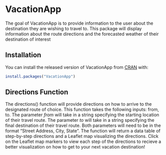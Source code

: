 VacationApp
================

<!-- README.md is generated from README.Rmd. Please edit that file -->

<!-- badges: start -->

<!-- badges: end -->

The goal of VacationApp is to provide information to the user about the
destination they are wishing to travel to. This package will display
information about the route directions and the forecasted weather of
their destination of interest

## Installation

You can install the released version of VacationApp from
[CRAN](https://CRAN.R-project.org) with:

``` r
install.packages("VacationApp")
```

## Directions Function

The directions() function will provide directions on how to arrive to
the designated route of choice. This function takes the following
inputs: from, to. The parameter *from* will take in a string specifying
the starting location of their travel route. The parameter *to* will
take in a string specifying the final destination of their travel route.
Both parameters will need to be in the format “Street Address, City,
State”. The function will return a data table of step-by-step directions
and a Leaflet map visualizing the directions. Click on the Leaflet map
markers to view each step of the directions to recieve a better
visualization on how to get to your next vacation
destination\!

<div id="htmlwidget-7ab57412f7b1df4d5773" class="leaflet html-widget" style="width:100%;height:216px;">

</div>

<script type="application/json" data-for="htmlwidget-7ab57412f7b1df4d5773">

```r
my_directions <- directions(from = "12 Garden St, Chatham, NJ", to = "275 Lincoln St, San Luis Obispo, CA")
#displaying the data frame
out <- my_directions[[1]]
```

``` r
#displaying the data frame
out <- my_directions[[1]]
```

| Distance in Miles | Directions                                                                                                                               |   Longitude | Latitude |
| ----------------: | :--------------------------------------------------------------------------------------------------------------------------------------- | ----------: | -------: |
|            0.0130 | Start out going northwest on Garden St toward Conger Ter.                                                                                |  \-74.41621 | 40.72974 |
|            0.0570 | Turn right onto Conger Ter.                                                                                                              |  \-74.41642 | 40.72984 |
|            1.4680 | Turn left onto Southern Blvd/County Hwy-647.                                                                                             |  \-74.41587 | 40.73055 |
|            0.7370 | Turn left onto Shunpike Rd/County Hwy-646. Continue to follow Shunpike Rd.                                                               |  \-74.43003 | 40.74601 |
|            0.7580 | Turn left onto Loantaka Way/County Hwy-636.                                                                                              |  \-74.43844 | 40.75358 |
|            2.4600 | Turn right onto Spring Valley Rd/County Hwy-601. Continue to follow County Hwy-601.                                                      |  \-74.45249 | 40.75309 |
|            6.4210 | Merge onto I-287 N via the ramp on the left.                                                                                             |  \-74.46851 | 40.78462 |
|          727.8751 | Merge onto I-80 W via EXIT 41B toward Del Water Gap (Portions toll) (Passing through Pennsylvania and Ohio, then crossing into Indiana). |  \-74.41687 | 40.86372 |
|           17.0460 | Merge onto I-80 W/I-94 W via EXIT 21 toward IN-51 S (Crossing into Illinois).                                                            |  \-87.22853 | 41.59174 |
|            6.6910 | Keep left to take I-80 W/I-294 N toward Wisconsin-Iowa (Portions toll).                                                                  |  \-87.54120 | 41.57785 |
|            0.3100 | Take the I-80 W exit toward Iowa.                                                                                                        |  \-87.66994 | 41.57825 |
|          145.0400 | Merge onto I-80 W (Portions toll).                                                                                                       |  \-87.67565 | 41.57943 |
|           27.1420 | Stay straight to go onto I-280 W (Crossing into Iowa).                                                                                   |  \-90.32149 | 41.44035 |
|          285.6210 | Merge onto I-80 W via the exit on the left toward Des Moines.                                                                            |  \-90.67574 | 41.59692 |
|            3.5440 | Stay straight to go onto I-80 (EXPRESS) W.                                                                                               |  \-95.83530 | 41.23191 |
|          352.7650 | I-80 (EXPRESS) W becomes I-80 W (Crossing into Nebraska).                                                                                |  \-95.90328 | 41.23241 |
|          186.8140 | Merge onto I-76 W via EXIT 102 on the left toward Denver (Crossing into Colorado).                                                       | \-102.15162 | 41.02877 |
|          501.7810 | I-76 W becomes I-70 W (Crossing into Utah).                                                                                              | \-105.07701 | 39.78712 |
|          401.3790 | Merge onto I-15 S via the exit on the left toward Las Vegas (Passing through Arizona and Nevada, then crossing into California).         | \-112.59875 | 38.57983 |
|            0.5740 | Take the CA-58 W exit, EXIT 179, toward Bakersfield.                                                                                     | \-117.07107 | 34.87571 |
|          134.1480 | Merge onto CA-58 W.                                                                                                                      | \-117.07932 | 34.87374 |
|            4.2500 | Stay straight to go onto Stockdale Hwy.                                                                                                  | \-119.17566 | 35.35538 |
|            4.6360 | Keep left at the fork to continue on Stockdale Hwy.                                                                                      | \-119.25070 | 35.35436 |
|           25.2630 | Merge onto I-5 N toward Sacramento.                                                                                                      | \-119.33277 | 35.35486 |
|            0.3180 | Take the CA-46 exit, EXIT 278, toward Lost Hills/Paso Robles.                                                                            | \-119.64971 | 35.61178 |
|            0.0210 | Keep left to take the ramp toward Lost Hills/Paso Robles.                                                                                | \-119.65101 | 35.61600 |
|           63.7750 | Turn left onto Highway 46/CA-46. Continue to follow CA-46.                                                                               | \-119.65093 | 35.61630 |
|            0.0090 | Turn left to stay on CA-46.                                                                                                              | \-120.68558 | 35.64248 |
|           28.9690 | Merge onto US-101 S.                                                                                                                     | \-120.68551 | 35.64236 |
|            0.1580 | Take the Broad St exit, EXIT 202B.                                                                                                       | \-120.66593 | 35.28498 |
|            0.0650 | Turn slight right onto Broad St/CA-227.                                                                                                  | \-120.66805 | 35.28386 |
|            0.2630 | Turn right onto Lincoln Ave/CA-227. Continue to follow Lincoln Ave.                                                                      | \-120.66867 | 35.28464 |
|            0.0000 | 275 LINCOLN AVE is on the left.                                                                                                          | \-120.66709 | 35.28764 |

## Weather Function

The query\_weather() function will provide the following information
concerning the forecast weather for their destination: the daily
temperature, precipitation, wind speed, humidity, visibility, time of
sunrise, and time of sunset\! The parameter *lat\_input* will take in an
integer of the latitude where you want to collect information on the
given weather fields during the given dates. The parameter *lng\_input*
will take in an integer of the longitude where you want to collect
information on the given weather fields during the given dates. The
parameter *day\_leaving* will take in the date the user is planning to
leave for their vacation in yyyy-mm-dd format. The parameter
*day\_returning* will take in the last date the user is planning to be
on their vacation in yyyy-mm-dd format. The parameter *num\_days* will
take in the number of days between the start date and the end date of
the vacation. This function will return a a data frame with all weather
forecasts for the given dates above. This information will be extremely
useful for families who want to compare different camping sites, so they
will be able to make an informed decision on the best travel spot for
their weekend getaway.

(fields, lat\_input, lng\_input, day\_leaving, day\_returning,
num\_days)

``` r
#fields of interest
fields <- list("precipitation", "temp", "feels_like", "wind_speed", "visibility", "humidity", "sunrise", "sunset") 

output <- make_output(fields = fields, lat_input = 35.2877,lng_input = -120.6673, day_leaving = "2020-06-18", day_returning = "2020-06-20")
```

|                        | Tue Jun 16 | Wed Jun 17 | Thu Jun 18 | Fri Jun 19 | Sat Jun 20 |
| ---------------------- | :--------- | :--------- | :--------- | :--------- | :--------- |
| Min Temp (F)           | 49.1       | 48.87      | 51.3       | 51.01      | 51.3       |
| Max Temp (F)           | 82.67      | 85.73      | 77.69      | 74.87      | 79.25      |
| Min Feels-Like (F)     | 49.1       | 48.87      | 51.3       | 51.01      | 51.3       |
| Max Feels-Like (F)     | 80.44      | 82.51      | 77.69      | 74.87      | 79.25      |
| Max Precipitation      | 0          | 0          | 0          | 0          | 0          |
| Min Wind Speed (mph)   | 4.77       | 1.37       | 1.1        | 0.95       | 0.35       |
| Max Wind Speed (mph)   | 8.92       | 8.09       | 10.28      | 10.22      | 10.07      |
| Min Visibility (miles) | 15         | 15         | 12.22      | 12.22      | 12.22      |
| Max Visibility (miles) | 15         | 15         | 15         | 15         | 15         |
| Min Humidity           | 22.4       | 17.8       | 32.2       | 41.6       | 34.3       |
| Max Humidity           | 85         | 79.1       | 87         | 88.4       | 82.6       |
| Sunrise                | 05:47      | 05:47      | 05:48      | 05:48      | 05:48      |
| Sunset                 | 20:19      | 20:20      | 20:20      | 20:20      | 20:20      |
